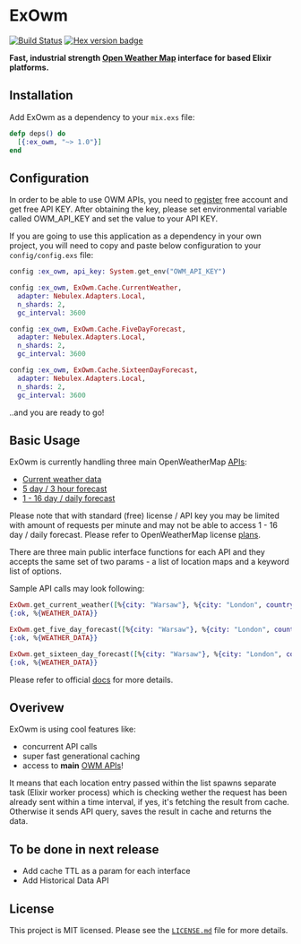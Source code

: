 # ExOwm

[![Build Status](https://travis-ci.org/Kociamber/ex_owm.svg?branch=master)](https://travis-ci.org/Kociamber/ex_owm)
[![Hex version badge](https://img.shields.io/hexpm/v/ex_owm.svg)](https://hex.pm/packages/ex_owm)

**Fast, industrial strength [Open Weather Map](http://openweathermap.org/technology) interface for based Elixir platforms.**

## Installation

Add ExOwm as a dependency to your `mix.exs` file:

```elixir
defp deps() do
  [{:ex_owm, "~> 1.0"}]
end
```

## Configuration

In order to be able to use OWM APIs, you need to [register](https://home.openweathermap.org/users/sign_up) free account and get free API KEY.
After obtaining the key, please set environmental variable called OWM_API_KEY and set the value to your API KEY.

If you are going to use this application as a dependency in your own project, you will need to copy and paste below configuration to your `config/config.exs` file:

```elixir
config :ex_owm, api_key: System.get_env("OWM_API_KEY")

config :ex_owm, ExOwm.Cache.CurrentWeather,
  adapter: Nebulex.Adapters.Local,
  n_shards: 2,
  gc_interval: 3600

config :ex_owm, ExOwm.Cache.FiveDayForecast,
  adapter: Nebulex.Adapters.Local,
  n_shards: 2,
  gc_interval: 3600

config :ex_owm, ExOwm.Cache.SixteenDayForecast,
  adapter: Nebulex.Adapters.Local,
  n_shards: 2,
  gc_interval: 3600
```

..and you are ready to go!

## Basic Usage

ExOwm is currently handling three main OpenWeatherMap [APIs](http://openweathermap.org/api):

*   [Current weather data](http://openweathermap.org/current)
*   [5 day / 3 hour forecast](http://openweathermap.org/forecast5)
*   [1 - 16 day / daily forecast](http://openweathermap.org/forecast16)

Please note that with standard (free) license / API key you may be limited with amount of requests per minute and may not be able to access 1 - 16 day / daily forecast. Please refer to OpenWeatherMap license [plans](http://openweathermap.org/price).

There are three main public interface functions for each API and they accepts the same set of two params - a list of location maps and a keyword list of options.

Sample API calls may look following:
```elixir
ExOwm.get_current_weather([%{city: "Warsaw"}, %{city: "London", country_code: "uk"}], units: :metric, lang: :pl)
{:ok, %{WEATHER_DATA}}

ExOwm.get_five_day_forecast([%{city: "Warsaw"}, %{city: "London", country_code: "uk"}], units: :metric, lang: :pl)
{:ok, %{WEATHER_DATA}}

ExOwm.get_sixteen_day_forecast([%{city: "Warsaw"}, %{city: "London", country_code: "uk"}], units: :metric, lang: :pl, cnt: 16)
{:ok, %{WEATHER_DATA}}
```

Please refer to official [docs](https://hexdocs.pm/ex_owm/readme.html) for more details.

## Overivew

ExOwm is using cool features like:

*   concurrent API calls
*   super fast generational caching
*   access to **main** [OWM APIs](http://openweathermap.org/api)!

It means that each location entry passed within the list spawns separate task (Elixir worker process) which is checking wether the request has been already sent within a time interval, if yes, it's fetching the result from cache. Otherwise it sends API query, saves the result in cache and returns the data. 

## To be done in next release

*   Add cache TTL as a param for each interface
*   Add Historical Data API

## License

This project is MIT licensed. Please see the [`LICENSE.md`](https://github.com/Kociamber/ex_owm/blob/master/LICENSE.md) file for more details.
